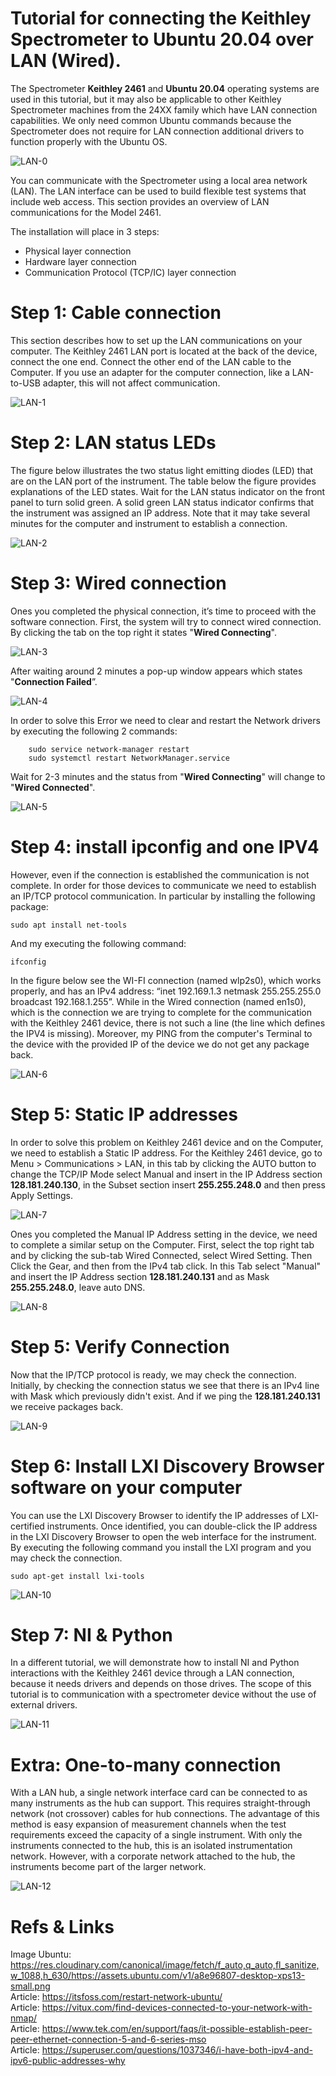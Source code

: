 # Tutorial for connecting the Keithley Spectrometer to Ubuntu 20.04 over LAN (Wired).

The Spectrometer **Keithley 2461** and **Ubuntu 20.04** operating systems are used in this tutorial, but it may also be applicable to other Keithley Spectrometer machines from the 24XX family which have LAN connection capabilities. We only need common Ubuntu commands because the Spectrometer does not require for LAN connection additional drivers to function properly with the Ubuntu OS.  

![LAN-0](images/LAN-0.jpg "LAN-0")

You can communicate with the Spectrometer using a local area network (LAN). The LAN interface can be used to build flexible test systems that include web access. This section provides an overview of LAN communications for the Model 2461.

The installation will place in 3 steps:  
- Physical layer connection
- Hardware layer connection
- Communication Protocol (TCP/IC) layer connection

# Step 1: Cable connection
This section describes how to set up the LAN communications on your computer. The Keithley 2461 LAN port is located at the back of the device, connect the one end. Connect the other end of the LAN cable to the Computer. If you use an adapter for the computer connection, like a LAN-to-USB adapter, this will not affect communication. 

![LAN-1](images/LAN-1.jpg "LAN-1")

# Step 2: LAN status LEDs
The figure below illustrates the two status light emitting diodes (LED) that are on the LAN port of the instrument. The table below the figure provides explanations of the LED states. Wait for the LAN status indicator on the front panel to turn solid green. A solid green LAN status indicator confirms that the instrument was assigned an IP address. Note that it may take several minutes for the computer and instrument to establish a connection.

![LAN-2](images/LAN-2.jpg "LAN-2")

# Step 3: Wired connection
Ones you completed the physical connection, it’s time to proceed with the software connection. First, the system will try to connect wired connection. By clicking the tab on the top right it states "**Wired Connecting**". 

![LAN-3](images/LAN-3.jpg "LAN-3")

After waiting around 2 minutes a pop-up window appears which states "**Connection Failed**”.

![LAN-4](images/LAN-4.jpg "LAN-4")

In order to solve this Error we need to clear and restart the Network drivers by executing the following 2 commands:

```
	sudo service network-manager restart
	sudo systemctl restart NetworkManager.service
```  

Wait for 2-3 minutes and the status from "**Wired Connecting**" will change to "**Wired Connected**".

![LAN-5](images/LAN-5.jpg "LAN-5")


# Step 4: install ipconfig and one IPV4
However, even if the connection is established the communication is not complete. In order for those devices to communicate we need to establish an IP/TCP protocol communication. In particular by installing the following package:
```
sudo apt install net-tools
```
And my executing the following command:
```
ifconfig
```
In the figure below see the WI-FI connection (named wlp2s0), which works properly, and has an IPv4 address: “inet 192.169.1.3 netmask 255.255.255.0 broadcast 192.168.1.255”. While in the Wired connection (named en1s0), which is the connection we are trying to complete for the communication with the Keithley 2461 device, there is not such a line (the line which defines the IPV4 is missing). Moreover, my PING from the computer's Terminal to the device with the provided IP of the device we do not get any package back.

![LAN-6](images/LAN-6.jpg "LAN-6")


# Step 5: Static IP addresses  
In order to solve this problem on Keithley 2461 device and on the Computer, we need to establish a Static IP address. For the Keithley 2461 device, go to Menu > Communications > LAN, in this tab by clicking the AUTO button to change the TCP/IP Mode select Manual and insert in the IP Address section **128.181.240.130**, in the Subset section insert **255.255.248.0** and then press Apply Settings.

![LAN-7](images/LAN-7.jpg "LAN-7")

Ones you completed the Manual IP Address setting in the device, we need to complete a similar setup on the Computer. First, select the top right tab and by clicking the sub-tab Wired Connected, select Wired Setting. Then Click the Gear, and then from the IPv4 tab click. In this Tab select "Manual" and insert the IP Address section **128.181.240.131** and as Mask **255.255.248.0**, leave auto DNS.

![LAN-8](images/LAN-8.jpg "LAN-8")

# Step 5: Verify Connection
Now that the IP/TCP protocol is ready, we may check the connection. Initially, by checking the connection status we see that there is an IPv4 line with Mask which previously didn't exist. And if we ping the **128.181.240.131** we receive packages back.

![LAN-9](images/LAN-9.jpg "LAN-9")


# Step 6: Install LXI Discovery Browser software on your computer
You can use the LXI Discovery Browser to identify the IP addresses of LXI-certified instruments. Once identified, you can double-click the IP address in the LXI Discovery Browser to open the web interface for the instrument. By executing the following command you install the LXI program and you may check the connection.
```
sudo apt-get install lxi-tools
```

![LAN-10](images/LAN-10.jpg "LAN-10")


# Step 7: NI & Python
In a different tutorial, we will demonstrate how to install NI and Python interactions with the Keithley 2461 device through a LAN connection, because it needs drivers and depends on those drives. The scope of this tutorial is to communication with a spectrometer device without the use of external drivers.

![LAN-11](images/LAN-11.jpg "LAN-11")

# Extra: One-to-many connection

With a LAN hub, a single network interface card can be connected to as many instruments as the hub can support. This requires straight-through network (not crossover) cables for hub connections. The advantage of this method is easy expansion of measurement channels when the test requirements exceed the capacity of a single instrument. With only the instruments connected to the hub, this is an isolated instrumentation network. However, with a corporate network attached to the hub, the instruments become part of the larger network.

![LAN-12](images/LAN-12.jpg "LAN-12")

# Refs & Links
Image Ubuntu: https://res.cloudinary.com/canonical/image/fetch/f_auto,q_auto,fl_sanitize,w_1088,h_630/https://assets.ubuntu.com/v1/a8e96807-desktop-xps13-small.png  
Article: https://itsfoss.com/restart-network-ubuntu/  
Article: https://vitux.com/find-devices-connected-to-your-network-with-nmap/  
Article: https://www.tek.com/en/support/faqs/it-possible-establish-peer-peer-ethernet-connection-5-and-6-series-mso  
Article: https://superuser.com/questions/1037346/i-have-both-ipv4-and-ipv6-public-addresses-why  